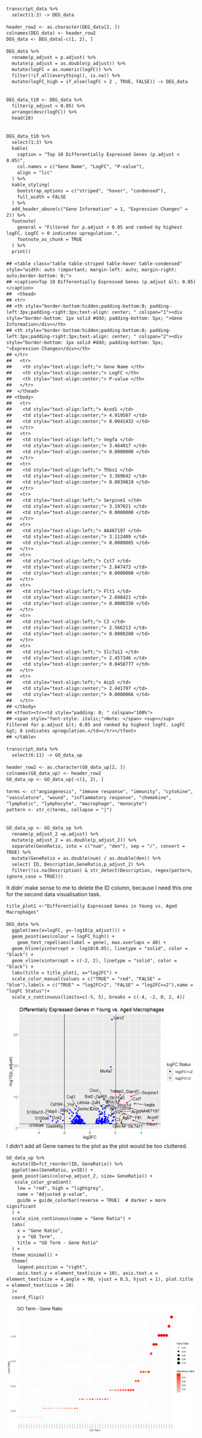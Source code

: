     transcript_data %>%
      select(1:3) -> DEG_data

    header_row2 <- as.character(DEG_data[2, ])
    colnames(DEG_data) <- header_row2
    DEG_data <- DEG_data[-c(1, 2), ]

    DEG_data %>% 
      rename(p_adjust = p.adjust) %>%
      mutate(p_adjust = as.double(p_adjust)) %>%
      mutate(logFC = as.numeric(logFC)) %>%
      filter(!if_all(everything(), is.na)) %>%
      mutate(logFC_high = if_else(logFC > 2 , TRUE, FALSE)) -> DEG_data


    DEG_data_t10 <- DEG_data %>%
      filter(p_adjust < 0.05) %>%      
      arrange(desc(logFC)) %>%        
      head(10) 


    DEG_data_t10 %>%
      select(1:3) %>%
      kable(
        caption = "Top 10 Differentially Expressed Genes (p.adjust < 0.05)",
        col.names = c("Gene Name", "LogFC", "P-value"),
        align = "lcc" 
      ) %>%
      kable_styling(
        bootstrap_options = c("striped", "hover", "condensed"),
        full_width = FALSE
      ) %>%
      add_header_above(c("Gene Information" = 1, "Expression Changes" = 2)) %>% 
      footnote(
        general = "Filtered for p.adjust < 0.05 and ranked by highest logFC. LogFC > 0 indicates upregulation.",
        footnote_as_chunk = TRUE
      ) %>%
      print()

    ## <table class="table table-striped table-hover table-condensed" style="width: auto !important; margin-left: auto; margin-right: auto;border-bottom: 0;">
    ## <caption>Top 10 Differentially Expressed Genes (p.adjust &lt; 0.05)</caption>
    ##  <thead>
    ## <tr>
    ## <th style="border-bottom:hidden;padding-bottom:0; padding-left:3px;padding-right:3px;text-align: center; " colspan="1"><div style="border-bottom: 1px solid #ddd; padding-bottom: 5px; ">Gene Information</div></th>
    ## <th style="border-bottom:hidden;padding-bottom:0; padding-left:3px;padding-right:3px;text-align: center; " colspan="2"><div style="border-bottom: 1px solid #ddd; padding-bottom: 5px; ">Expression Changes</div></th>
    ## </tr>
    ##   <tr>
    ##    <th style="text-align:left;"> Gene Name </th>
    ##    <th style="text-align:center;"> LogFC </th>
    ##    <th style="text-align:center;"> P-value </th>
    ##   </tr>
    ##  </thead>
    ## <tbody>
    ##   <tr>
    ##    <td style="text-align:left;"> Acod1 </td>
    ##    <td style="text-align:center;"> 4.919507 </td>
    ##    <td style="text-align:center;"> 0.0041432 </td>
    ##   </tr>
    ##   <tr>
    ##    <td style="text-align:left;"> Vegfa </td>
    ##    <td style="text-align:center;"> 3.464017 </td>
    ##    <td style="text-align:center;"> 0.0000000 </td>
    ##   </tr>
    ##   <tr>
    ##    <td style="text-align:left;"> Thbs1 </td>
    ##    <td style="text-align:center;"> 3.369642 </td>
    ##    <td style="text-align:center;"> 0.0039819 </td>
    ##   </tr>
    ##   <tr>
    ##    <td style="text-align:left;"> Serpine1 </td>
    ##    <td style="text-align:center;"> 3.197021 </td>
    ##    <td style="text-align:center;"> 0.0000000 </td>
    ##   </tr>
    ##   <tr>
    ##    <td style="text-align:left;"> AA467197 </td>
    ##    <td style="text-align:center;"> 3.112409 </td>
    ##    <td style="text-align:center;"> 0.0000005 </td>
    ##   </tr>
    ##   <tr>
    ##    <td style="text-align:left;"> Cst7 </td>
    ##    <td style="text-align:center;"> 2.847473 </td>
    ##    <td style="text-align:center;"> 0.0000000 </td>
    ##   </tr>
    ##   <tr>
    ##    <td style="text-align:left;"> Flt1 </td>
    ##    <td style="text-align:center;"> 2.698421 </td>
    ##    <td style="text-align:center;"> 0.0000350 </td>
    ##   </tr>
    ##   <tr>
    ##    <td style="text-align:left;"> C3 </td>
    ##    <td style="text-align:center;"> 2.566213 </td>
    ##    <td style="text-align:center;"> 0.0000280 </td>
    ##   </tr>
    ##   <tr>
    ##    <td style="text-align:left;"> Slc7a11 </td>
    ##    <td style="text-align:center;"> 2.457346 </td>
    ##    <td style="text-align:center;"> 0.0458777 </td>
    ##   </tr>
    ##   <tr>
    ##    <td style="text-align:left;"> Acp5 </td>
    ##    <td style="text-align:center;"> 2.441797 </td>
    ##    <td style="text-align:center;"> 0.0000066 </td>
    ##   </tr>
    ## </tbody>
    ## <tfoot><tr><td style="padding: 0; " colspan="100%">
    ## <span style="font-style: italic;">Note: </span> <sup></sup> Filtered for p.adjust &lt; 0.05 and ranked by highest logFC. LogFC &gt; 0 indicates upregulation.</td></tr></tfoot>
    ## </table>

    transcript_data %>%
      select(6:11) -> GO_data_up

    header_row2 <- as.character(GO_data_up[2, ])
    colnames(GO_data_up) <- header_row2
    GO_data_up <- GO_data_up[-c(1, 2), ]

    terms <- c("angiogenesis", "immune response", "immunity", "cytokine", "vasculature", "wound", "inflammatory response", "chemokine", "lymphatic", "lymphocyte", "macrophage", "monocyte")
    pattern <- str_c(terms, collapse = "|")


    GO_data_up <- GO_data_up %>%
      rename(p_adjust_2 =p.adjust) %>%
      mutate(p_adjust_2 = as.double(p_adjust_2)) %>%
      separate(GeneRatio, into = c("num", "den"), sep = "/", convert = TRUE) %>%
      mutate(GeneRatio = as.double(num) / as.double(den)) %>%
      select( ID, Description,GeneRatio,p_adjust_2) %>%
      filter(!is.na(Description) & str_detect(Description, regex(pattern, ignore_case = TRUE)))

It didn’ make sense to me to delete the ID column, because I need this
one for the second data visualisation task.

    title_plot1 <-"Differentially Expressed Genes in Young vs. Aged Macrophages"

    DEG_data %>%
      ggplot(aes(x=logFC, y=-log10(p_adjust))) +
      geom_point(aes(colour = logFC_high)) +
        geom_text_repel(aes(label = gene), max.overlaps = 40) +
      geom_hline(yintercept = -log10(0.05), linetype = "solid", color = "black") +
      geom_vline(xintercept = c(-2, 2), linetype = "solid", color = "black") +
      labs(title = title_plot1, x="log2FC") +
      scale_color_manual(values = c("TRUE" = "red", "FALSE" = "blue"),labels = c("TRUE" = "log2FC>2", "FALSE" = "log2FC<=2"),name = "logFC Status")+
      scale_x_continuous(limits=c(-5, 5), breaks = c(-4, -2, 0, 2, 4))

![](flomaili_files/figure-markdown_strict/Plot1-1.png) I didn’t add all
Gene names to the plot as the plot would be too cluttered.

    GO_data_up %>%
      mutate(ID=fct_reorder(ID, GeneRatio)) %>%
      ggplot(aes(GeneRatio, y=ID)) +
      geom_point(aes(color=p_adjust_2, size= GeneRatio)) +
       scale_color_gradient(
        low = "red", high = "lightgrey",
        name = "Adjusted p-value",
        guide = guide_colorbar(reverse = TRUE)  # darker = more significant
      ) +
      scale_size_continuous(name = "Gene Ratio") +
      labs(
        x = "Gene Ratio",
        y = "GO Term",
        title = "GO Term - Gene Ratio"
      ) +
      theme_minimal() +
      theme(
        legend.position = "right",
        axis.text.y = element_text(size = 10), axis.text.x = element_text(size = 4,angle = 90, vjust = 0.5, hjust = 1), plot.title = element_text(size = 20)
      )+
      coord_flip()

![](flomaili_files/figure-markdown_strict/Plot%202-1.png)
